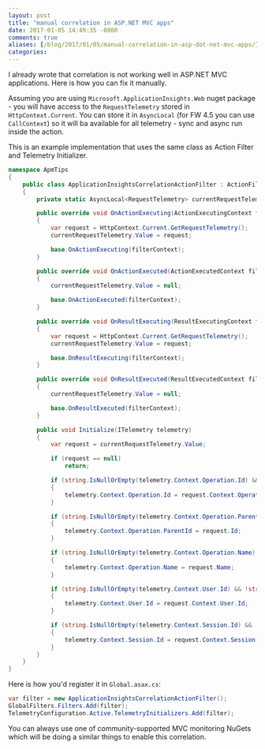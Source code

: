 ```yaml
---
layout: post
title: "manual correlation in ASP.NET MVC apps"
date: 2017-01-05 14:49:35 -0800
comments: true
aliases: [/blog/2017/01/05/manual-correlation-in-asp-dot-net-mvc-apps/]
categories: 
---
```

I already wrote that correlation is not working well in ASP.NET MVC applications. Here is how you can fix it manually. 

Assuming you are using `Microsoft.ApplicationInsights.Web` nuget package - you will have access to the `RequestTelemetry` stored in `HttpContext.Current`. You can store it in `AsyncLocal` (for FW 4.5 you can use `CallContext`) so it will ba available for all telemetry - sync and async run inside the action. 

This is an example implementation that uses the same class as Action Filter and Telemetry Initializer.

``` csharp
namespace ApmTips
{
    public class ApplicationInsightsCorrelationActionFilter : ActionFilterAttribute, ITelemetryInitializer
    {
        private static AsyncLocal<RequestTelemetry> currentRequestTelemetry = new AsyncLocal<RequestTelemetry>();

        public override void OnActionExecuting(ActionExecutingContext filterContext)
        {
            var request = HttpContext.Current.GetRequestTelemetry();
            currentRequestTelemetry.Value = request;

            base.OnActionExecuting(filterContext);
        }

        public override void OnActionExecuted(ActionExecutedContext filterContext)
        {
            currentRequestTelemetry.Value = null;

            base.OnActionExecuted(filterContext);
        }

        public override void OnResultExecuting(ResultExecutingContext filterContext)
        {
            var request = HttpContext.Current.GetRequestTelemetry();
            currentRequestTelemetry.Value = request;

            base.OnResultExecuting(filterContext);
        }

        public override void OnResultExecuted(ResultExecutedContext filterContext)
        {
            currentRequestTelemetry.Value = null;

            base.OnResultExecuted(filterContext);
        }

        public void Initialize(ITelemetry telemetry)
        {
            var request = currentRequestTelemetry.Value;

            if (request == null)
                return;

            if (string.IsNullOrEmpty(telemetry.Context.Operation.Id) && !string.IsNullOrEmpty(request.Context.Operation.Id))
            {
                telemetry.Context.Operation.Id = request.Context.Operation.Id;
            }

            if (string.IsNullOrEmpty(telemetry.Context.Operation.ParentId) && !string.IsNullOrEmpty(request.Id))
            {
                telemetry.Context.Operation.ParentId = request.Id;
            }

            if (string.IsNullOrEmpty(telemetry.Context.Operation.Name) && !string.IsNullOrEmpty(request.Name))
            {
                telemetry.Context.Operation.Name = request.Name;
            }

            if (string.IsNullOrEmpty(telemetry.Context.User.Id) && !string.IsNullOrEmpty(request.Context.User.Id))
            {
                telemetry.Context.User.Id = request.Context.User.Id;
            }

            if (string.IsNullOrEmpty(telemetry.Context.Session.Id) && !string.IsNullOrEmpty(request.Context.Session.Id))
            {
                telemetry.Context.Session.Id = request.Context.Session.Id;
            }
        }
    }
}
```

Here is how you'd register it in `Global.asax.cs`:

``` csharp
var filter = new ApplicationInsightsCorrelationActionFilter();
GlobalFilters.Filters.Add(filter);
TelemetryConfiguration.Active.TelemetryInitializers.Add(filter);
```

You can always use one of community-supported MVC monitoring NuGets which will be doing a similar things to enable this correlation.